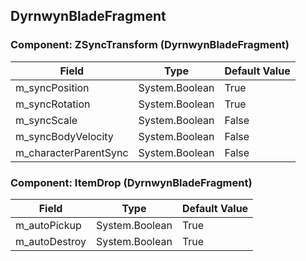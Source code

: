 ## DyrnwynBladeFragment

### Component: ZSyncTransform (DyrnwynBladeFragment)

|Field|Type|Default Value|
|---|---|---|
|m_syncPosition|System.Boolean|True|
|m_syncRotation|System.Boolean|True|
|m_syncScale|System.Boolean|False|
|m_syncBodyVelocity|System.Boolean|False|
|m_characterParentSync|System.Boolean|False|

### Component: ItemDrop (DyrnwynBladeFragment)

|Field|Type|Default Value|
|---|---|---|
|m_autoPickup|System.Boolean|True|
|m_autoDestroy|System.Boolean|True|


